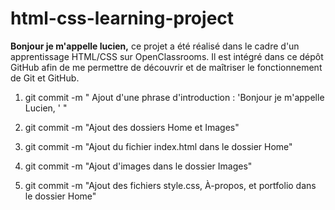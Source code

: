 # html-css-learning-project
**Bonjour je m'appelle lucien,** ce projet a été réalisé dans le cadre d'un apprentissage HTML/CSS sur OpenClassrooms. Il est intégré dans ce dépôt GitHub afin de me permettre de découvrir et de maîtriser le fonctionnement de Git et GitHub.

1) git commit -m " Ajout d'une phrase d'introduction : 'Bonjour je m'appelle Lucien, ' "

2) git commit -m "Ajout des dossiers Home et Images"

3) git commit -m "Ajout du fichier index.html dans le dossier Home"

4) git commit -m "Ajout d'images dans le dossier Images" 

5) git commit -m "Ajout des fichiers style.css, À-propos, et portfolio dans le dossier Home"